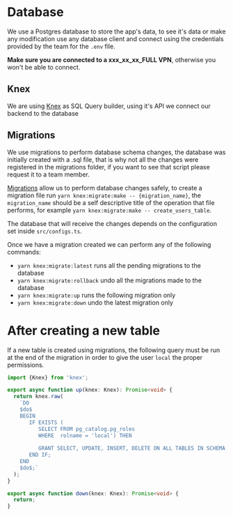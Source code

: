 # Database

We use a Postgres database to store the app's data, to see it's data or make any modification use any database client and connect using the credentials provided by the team for the `.env` file.

**Make sure you are connected to a xxx_xx_xx_FULL VPN**, otherwise you won't be able to connect.

## Knex

We are using [Knex](http://knexjs.org/) as SQL Query builder, using it's API we connect our backend to the database

## Migrations

We use migrations to perform database schema changes, the database was initially created with a .sql file, that is why not all the changes were registered in the migrations folder, if you want to see that script please request it to a team member.

[Migrations](http://knexjs.org/guide/migrations.html) allow us to perform database changes safely, to create a migration file run `yarn knex:migrate:make -- {migration_name}`, the `migration_name` should be a self descriptive title of the operation that file performs, for example `yarn knex:migrate:make -- create_users_table`.

The database that will receive the changes depends on the configuration set inside `src/configs.ts`.

Once we have a migration created we can perform any of the following commands:

- `yarn knex:migrate:latest` runs all the pending migrations to the database
- `yarn knex:migrate:rollback` undo all the migrations made to the database
- `yarn knex:migrate:up` runs the following migration only
- `yarn knex:migrate:down` undo the latest migration only

# After creating a new table

If a new table is created using migrations, the following query must be run at the end of the migration in order to give the user `local` the proper permissions.

```typescript
import {Knex} from 'knex';

export async function up(knex: Knex): Promise<void> {
  return knex.raw(
    `DO
    $do$
    BEGIN
       IF EXISTS (
          SELECT FROM pg_catalog.pg_roles
          WHERE  rolname = 'local') THEN
    
          GRANT SELECT, UPDATE, INSERT, DELETE ON ALL TABLES IN SCHEMA public TO local;
       END IF;
    END
    $do$;`
  );
}

export async function down(knex: Knex): Promise<void> {
  return;
}
```
